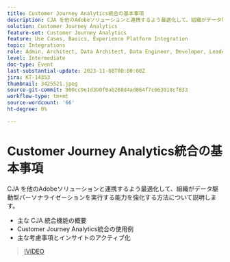 ```yaml
---
title: Customer Journey Analytics統合の基本事項
description: CJA を他のAdobeソリューションと連携するよう最適化して、組織がデータ駆動型パーソナライゼーションを実行する能力を強化する方法について説明します。
solution: Customer Journey Analytics
feature-set: Customer Journey Analytics
feature: Use Cases, Basics, Experience Platform Integration
topic: Integrations
role: Admin, Architect, Data Architect, Data Engineer, Developer, Leader, User
level: Intermediate
doc-type: Event
last-substantial-update: 2023-11-08T00:00:00Z
jira: KT-14353
thumbnail: 3425521.jpeg
source-git-commit: 900cc9e1d3b0f0ab268d4ad864f7c663018cf833
workflow-type: tm+mt
source-wordcount: '66'
ht-degree: 0%

---
```



# Customer Journey Analytics統合の基本事項

CJA を他のAdobeソリューションと連携するよう最適化して、組織がデータ駆動型パーソナライゼーションを実行する能力を強化する方法について説明します。

* 主な CJA 統合機能の概要
* Customer Journey Analytics統合の使用例
* 主な考慮事項とインサイトのアクティブ化

>[!VIDEO](https://video.tv.adobe.com/v/3425521/?learn=on)